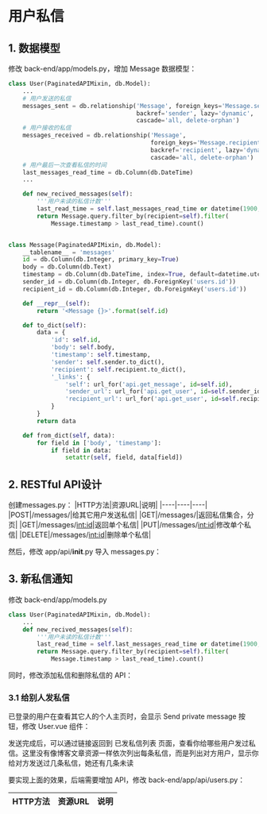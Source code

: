 # 用户私信
## 1. 数据模型
修改 back-end/app/models.py，增加 Message 数据模型：
```python
class User(PaginatedAPIMixin, db.Model):
    ...
    # 用户发送的私信
    messages_sent = db.relationship('Message', foreign_keys='Message.sender_id',
                                    backref='sender', lazy='dynamic',
                                    cascade='all, delete-orphan')
    # 用户接收的私信
    messages_received = db.relationship('Message',
                                        foreign_keys='Message.recipient_id',
                                        backref='recipient', lazy='dynamic',
                                        cascade='all, delete-orphan')
    # 用户最后一次查看私信的时间
    last_messages_read_time = db.Column(db.DateTime)
    ...

    def new_recived_messages(self):
        '''用户未读的私信计数'''
        last_read_time = self.last_messages_read_time or datetime(1900, 1, 1)
        return Message.query.filter_by(recipient=self).filter(
            Message.timestamp > last_read_time).count()


class Message(PaginatedAPIMixin, db.Model):
    __tablename__ = 'messages'
    id = db.Column(db.Integer, primary_key=True)
    body = db.Column(db.Text)
    timestamp = db.Column(db.DateTime, index=True, default=datetime.utcnow)
    sender_id = db.Column(db.Integer, db.ForeignKey('users.id'))
    recipient_id = db.Column(db.Integer, db.ForeignKey('users.id'))

    def __repr__(self):
        return '<Message {}>'.format(self.id)

    def to_dict(self):
        data = {
            'id': self.id,
            'body': self.body,
            'timestamp': self.timestamp,
            'sender': self.sender.to_dict(),
            'recipient': self.recipient.to_dict(),
            '_links': {
                'self': url_for('api.get_message', id=self.id),
                'sender_url': url_for('api.get_user', id=self.sender_id),
                'recipient_url': url_for('api.get_user', id=self.recipient_id)
            }
        }
        return data

    def from_dict(self, data):
        for field in ['body', 'timestamp']:
            if field in data:
                setattr(self, field, data[field])
```
## 2. RESTful API设计
创建messages.py：
|HTTP方法|资源URL|说明|
|----|----|----|
|POST|/messages/|给其它用户发送私信|
|GET|/messages/|返回私信集合，分页|
|GET|/messages/<int:id>|返回单个私信|
|PUT|/messages/<int:id>|修改单个私信|
|DELETE|/messages/<int:id>|删除单个私信|

然后，修改 app/api/__init__.py 导入 messages.py：

## 3. 新私信通知
修改 back-end/app/models.py
```python
class User(PaginatedAPIMixin, db.Model):
    ...
    def new_recived_messages(self):
        '''用户未读的私信计数'''
        last_read_time = self.last_messages_read_time or datetime(1900, 1, 1)
        return Message.query.filter_by(recipient=self).filter(
            Message.timestamp > last_read_time).count()
```

同时，修改添加私信和删除私信的 API：

### 3.1 给别人发私信
已登录的用户在查看其它人的个人主页时，会显示 Send private message 按钮，修改 User.vue 组件：

发送完成后，可以通过链接返回到 已发私信列表 页面，查看你给哪些用户发过私信。这里没有像博客文章资源一样依次列出每条私信，而是列出对方用户，显示你给对方发送过几条私信，她还有几条未读

要实现上面的效果，后端需要增加 API，修改 back-end/app/api/users.py：



|HTTP方法|资源URL|说明|
|----|----|----|
